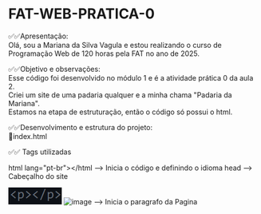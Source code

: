 # FAT-WEB-PRATICA-0

✅✅Apresentação: <br>
Olá, sou a Mariana da Silva Vagula e estou realizando o curso de Programação Web de 120 horas pela FAT no ano de 2025.

✅✅Objetivo e observações: <br>
Esse código foi desenvolvido no módulo 1 e é a atividade prática 0 da aula 2.<br>
Criei um site de uma padaria qualquer e a minha chama "Padaria da Mariana".<br>
Estamos na etapa de estruturação, então o código só possui o html.

✅✅Desenvolvimento e estrutura do projeto: <br>
🔸index.html

✅✅ Tags utilizadas
<!-- <!DOCTYPE html> Define o tipo de Documento-->
html lang="pt-br"></html --> Inicia o código e definindo o idioma
head --> Cabeçalho do site
<!-- <bory></bory> <!--Corpo do site-->
<!-- <title></title> <!--Titulo do site, ou seja, é o nome que aparece na aba do navegador-->
<!-- <h1></h1> <!-- Titulo Principal--> 
<img width="107" height="34" alt="image" src=images/imagem1.png/>
<img width="107" height="34" alt="image" src="https://github.com/user-attachments/assets/d6dd31f9-f6c9-47bb-a125-6b5cb4ee5241" /> --> Inicia o paragrafo da Pagina




